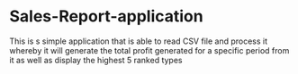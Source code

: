 # Sales-Report-application
This is s simple application that is able to read CSV file and process it whereby it will generate the total profit generated for a specific period from it  as well as display the highest 5 ranked types
